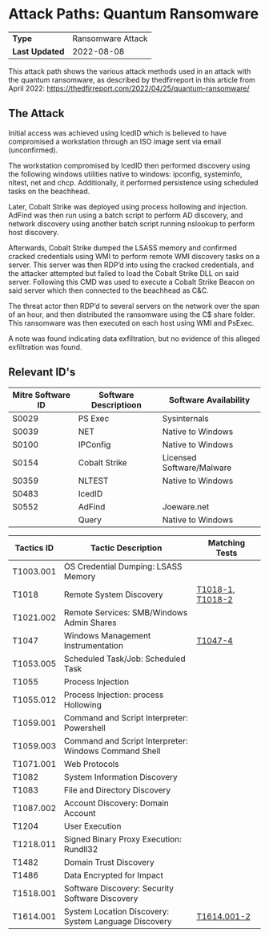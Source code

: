# Attack Paths: Quantum Ransomware
|||
|-|-|
|**Type**|Ransomware Attack|
|**Last Updated**|2022-08-08|

This attack path shows the various attack methods used in an attack with the quantum ransomware, as described by thedfirreport in this article from April 2022: https://thedfirreport.com/2022/04/25/quantum-ransomware/ 

##  The Attack
Initial access was achieved using IcedID which is believed to have compromised a workstation through an ISO image sent via email (unconfirmed). 

The workstation compromised by IcedID then performed discovery using the following windows utilities native to windows: ipconfig, systeminfo, nltest, net and chcp. Additionally, it performed persistence using scheduled tasks on the beachhead. 

Later, Cobalt Strike was deployed using process hollowing and injection. AdFind was then run using a batch script to perform AD discovery, and network discovery using another batch script running nslookup to perform host discovery. 

Afterwards, Cobalt Strike dumped the LSASS memory and confirmed cracked credentials using WMI to perform remote WMI discovery tasks on a server. This server was then RDP’d into using the cracked credentials, and the attacker attempted but failed to load the Cobalt Strike DLL on said server. Following this CMD was used to execute a Cobalt Strike Beacon on said server which then connected to the beachhead as C&C. 

The threat actor then RDP’d to several servers on the network over the span of an hour, and then distributed the ransomware using the C$ share folder. This ransomware was then executed on each host using WMI and PsExec. 

A note was found indicating data exfiltration, but no evidence of this alleged exfiltration was found.

## Relevant ID's
|Mitre Software ID|Software Descriptioon|Software Availability|
|-|-|-|
|S0029|PS Exec|Sysinternals|
|S0039|NET|Native to Windows|
|S0100|IPConfig|Native to Windows|
|S0154|Cobalt Strike|Licensed Software/Malware|
|S0359|NLTEST|Native to Windows|
|S0483|IcedID||
|S0552|AdFind|Joeware.net|
||Query|Native to Windows|

|Tactics ID|Tactic Description|Matching Tests|
|-|-|-|
|T1003.001|OS Credential Dumping: LSASS Memory||
|T1018|Remote System Discovery|[T1018-1](../../Atomics/T1018/T1018-1/), [T1018-2](../../Atomics/T1018/T1018-2/)|
|T1021.002|Remote Services: SMB/Windows Admin Shares||
|T1047|Windows Management Instrumentation|[T1047-4](../../Atomics/T1047/T1047-4/)|
|T1053.005|Scheduled Task/Job: Scheduled Task||
|T1055|Process Injection||
|T1055.012|Process Injection: process Hollowing||
|T1059.001|Command and Script Interpreter: Powershell||
|T1059.003|Command and Script Interpreter: Windows Command Shell||
|T1071.001|Web Protocols||
|T1082|System Information Discovery||
|T1083|File and Directory Discovery||
|T1087.002|Account Discovery: Domain Account||
|T1204|User Execution||
|T1218.011|Signed Binary Proxy Execution: Rundll32||
|T1482|Domain Trust Discovery||
|T1486|Data Encrypted for Impact||
|T1518.001|Software Discovery: Security Software Discovery||
|T1614.001|System Location Discovery: System Language Discovery|[T1614.001-2](../../Atomics/T1614.001/T1614.001-2/)|